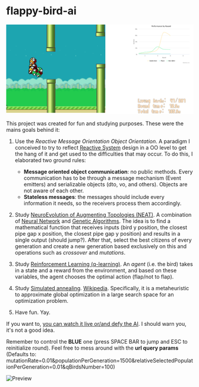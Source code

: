 # flappy-bird-ai

![screenshot](./screenshot.png)

This project was created for fun and studying purposes.
These were the mains goals behind it:

1. Use the _Reactive Message Orientation Object Orientation_. A paradigm I conceived to try to reflect [Reactive System](https://www.reactivemanifesto.org/) design in a OO level to get the hang of it and get used to the difficulties that may occur.
    To do this, I elaborated two ground rules:

    - __Message oriented object communication__: no public methods. Every communication has to be through a message mechanism (Event emitters) and serializable objects (dto, vo, and others). Objects are not aware of each other.
    - __Stateless messages__: the messages should include every information it needs, so the receivers process them accordingly.

1. Study [NeuroEvolution of Augmenting Topologies (NEAT)](https://en.wikipedia.org/wiki/Neuroevolution_of_augmenting_topologies). A combination of [Neural Network](./src/ai/neural-network.ts) and [Genetic Algorithms](./src/ai/genetic-algorithm.ts). The idea is to find a mathematical function that receives inputs (bird y position, the closest pipe gap x position, the closest pipe gap y position) and results in a single output (should jump?). After that, select the best citizens of every generation and create a new generation based exclusively on this and operations such as _crossover_ and _mutations_.

1. Study [Reinforcement Learning (q-learning)](./src/actors/birds/bird-q.ts). An _agent_ (i.e. the bird) takes in a state and a reward from the environment, and based on these variables, the agent chooses the optimal action (flap/not to flap).

1. Study [Simulated annealing](./src/ai/simulated-annealing-algorithm.ts). [Wikipedia](https://en.wikipedia.org/wiki/Simulated_annealing). Specifically, it is a metaheuristic to approximate global optimization in a large search space for an optimization problem.

1. Have fun. Yay.

If you want to, [you can watch it live or/and defy the AI](https://virgs.github.io/flappy-bird-ai?mutationRate=0.01&populationPerGeneration=1500&relativeSelectedPopulationPerGeneration=0.01&qBirdsNumber=100). I should warn you, it's not a good idea.

Remember to control the __BLUE__ one (press SPACE BAR to jump and ESC to reinitialize round). Feel free to mess around with the __url query params__ (Defaults to: mutationRate=0.01&populationPerGeneration=1500&relativeSelectedPopulationPerGeneration=0.01&qBirdsNumber=100)

![Preview](./preview.gif)
